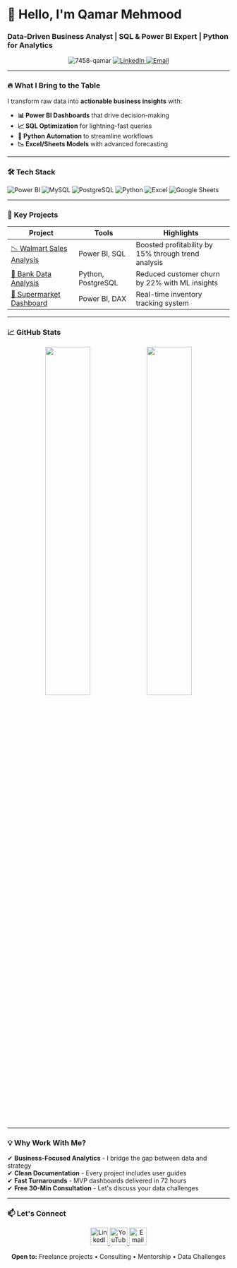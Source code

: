 # 🚀 Hello, I'm Qamar Mehmood  
### **Data-Driven Business Analyst | SQL & Power BI Expert | Python for Analytics**  

<p align="center">
  <img src="https://komarev.com/ghpvc/?username=7458-qamar&label=Profile%20views&color=0e75b6&style=for-the-badge" alt="7458-qamar" /> 
  <a href="https://linkedin.com/in/qamar-mehmood-a47bb625b">
    <img src="https://img.shields.io/badge/LinkedIn-Connect-blue?style=for-the-badge&logo=linkedin" alt="LinkedIn"/>
  </a>
  <a href="mailto:qamarmehmood533@gmail.com">
    <img src="https://img.shields.io/badge/Email-Contact%20Me-red?style=for-the-badge&logo=gmail" alt="Email"/>
  </a>
</p>

---

### 🔥 **What I Bring to the Table**  
I transform raw data into **actionable business insights** with:  
- **📊 Power BI Dashboards** that drive decision-making  
- **📈 SQL Optimization** for lightning-fast queries  
- **🐍 Python Automation** to streamline workflows  
- **📉 Excel/Sheets Models** with advanced forecasting  

---

### 🛠️ **Tech Stack**  
<p align="left">
  <img src="https://img.shields.io/badge/Power_BI-F2C811?style=for-the-badge&logo=powerbi&logoColor=black" alt="Power BI"/>
  <img src="https://img.shields.io/badge/MySQL-005C84?style=for-the-badge&logo=mysql&logoColor=white" alt="MySQL"/>
  <img src="https://img.shields.io/badge/PostgreSQL-316192?style=for-the-badge&logo=postgresql&logoColor=white" alt="PostgreSQL"/>
  <img src="https://img.shields.io/badge/Python-FFD43B?style=for-the-badge&logo=python&logoColor=blue" alt="Python"/>
  <img src="https://img.shields.io/badge/Excel-217346?style=for-the-badge&logo=microsoftexcel&logoColor=white" alt="Excel"/>
  <img src="https://img.shields.io/badge/Google%20Sheets-34A853?style=for-the-badge&logo=google-sheets&logoColor=white" alt="Google Sheets"/>
</p>

---

### 🎯 **Key Projects**  
| Project | Tools | Highlights |
|---------|-------|------------|
| [📉 Walmart Sales Analysis](https://github.com/7458-Qamar/walmart_Sales_analysis) | Power BI, SQL | Boosted profitability by 15% through trend analysis |
| [🏦 Bank Data Analysis](https://github.com/7458-Qamar/Bank_Data_Analysis) | Python, PostgreSQL | Reduced customer churn by 22% with ML insights |
| [🛒 Supermarket Dashboard](https://github.com/7458-Qamar/Super_International_Market) | Power BI, DAX | Real-time inventory tracking system |

---

### 📈 **GitHub Stats**  
<p align="center">
  <img src="https://github-readme-stats.vercel.app/api?username=7458-qamar&show_icons=true&theme=radical" width="45%"/>
  <img src="https://github-readme-streak-stats.herokuapp.com/?user=7458-qamar&theme=dark" width="45%"/>
</p>

---

### 💡 **Why Work With Me?**  
✔ **Business-Focused Analytics** - I bridge the gap between data and strategy  
✔ **Clean Documentation** - Every project includes user guides  
✔ **Fast Turnarounds** - MVP dashboards delivered in 72 hours  
✔ **Free 30-Min Consultation** - Let's discuss your data challenges  

---

### 📫 **Let's Connect**  
<p align="center">
  <a href="https://linkedin.com/in/qamar-mehmood-a47bb625b" target="_blank">
    <img src="https://img.icons8.com/fluent/48/000000/linkedin.png" alt="LinkedIn" width="40"/>
  </a>
  <a href="https://www.youtube.com/@Qamar_Mehmood" target="_blank">
    <img src="https://img.icons8.com/color/48/000000/youtube-play.png" alt="YouTube" width="40"/>
  </a>
  <a href="mailto:qamarmehmood533@gmail.com">
    <img src="https://img.icons8.com/color/48/000000/gmail-new.png" alt="Email" width="40"/>
  </a>
</p>

<p align="center"> 
  <b>Open to:</b> Freelance projects • Consulting • Mentorship • Data Challenges
</p>
